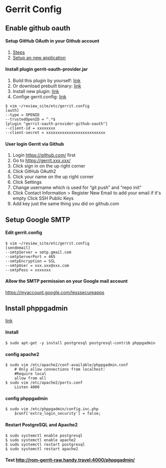 # Gerrit Config

## Enable github oauth

#### Setup GitHub OAuth in your Github account
1. [Steps](https://github.com/davido/gerrit-oauth-provider/wiki/Getting-Started)
2. [Setup an new application](https://github.com/settings/applications/new)

#### Install plugin gerrit-oauth-provider.jar
1. Build this plugin by yourself: [link](https://github.com/davido/gerrit-oauth-provider#build)
2. Or download prebuilt binary: [link](https://github.com/davido/gerrit-oauth-provider/releases)
3. Install new plugin: [link](https://github.com/davido/gerrit-oauth-provider#install)
3. Confige gerrit.config: [link](https://github.com/davido/gerrit-oauth-provider/blob/master/src/main/resources/Documentation/config.md)
```
$ vim ~/review_site/etc/gerrit.config
[auth]
--type = OPENID
--trustedOpenID = ^.*$
[plugin "gerrit-oauth-provider-github-oauth"]
--client-id = xxxxxxxx
--client-secret = xxxxxxxxxxxxxxxxxxxxxxxxxx
```

#### User login Gerrit via Github
1. Login https://github.com/ first
2. Go to https://gerrit.xxx.xxx/
3. Click sign in on the up right corner
4. Click GitHub OAuth2
5. Click your name on the up right corner
6. Click Settings
7. Change username which is used for “git push” and “repo init”
8. Click Contact Information > Register New Email to add your email if it's empty
Click SSH Public Keys
9. Add key just the same thing you did on github.com


## Setup Google SMTP
#### Edit gerrit.config
```
$ vim ~/review_site/etc/gerrit.config
[sendemail]
--smtpServer = smtp.gmail.com
--smtpServerPort = 465
--smtpEncryption = SSL
--smtpUser = xxx.xxx@xxx.com
--smtpPass = xxxxxxx
```
#### Allow the SMTP permission on your Google mail account
https://myaccount.google.com/lesssecureapps

## Install phppgadmin
[link](https://www.howtoforge.com/tutorial/ubuntu-postgresql-installation/)   
#### Install
```
$ sudo apt-get -y install postgresql postgresql-contrib phppgadmin
```
#### config apache2
```
$ sudo vim /etc/apache2/conf-available/phppgadmin.conf
	# Only allow connections from localhost:
	#Require local
	allow from all
$ sudo vim /etc/apache2/ports.conf
	Listen 4000
```
#### config phppgadmin
```
$ sudo vim /etc/phppgadmin/config.inc.php
	$conf['extra_login_security'] = false;
```
#### Restart PostgreSQL and Apache2
```
$ sudo systemctl enable postgresql
$ sudo systemctl enable apache2
$ sudo systemctl restart postgresql
$ sudo systemctl restart apache2
```
#### Test http://rom-gerrit-raw.handy.travel:4000/phppgadmin/
